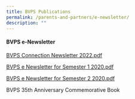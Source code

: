 ```yaml
---
title: BVPS Publications
permalink: /parents-and-partners/e-newsletter/
description: ""
---
```

#### **BVPS e-Newsletter**

[ BVPS Connection Newsletter 2022.pdf](/files/BVPS%20Connection%20Newsletter%202022.pdf)

  
[BVPS e Newsletter for Semester 1 2020.pdf](https://bukitviewpri.moe.edu.sg/qql/slot/u318/BVPS%20Experience/BVPS%20e-Newsletter%20for%20Semester%201%202020.pdf)
  
[BVPS e Newsletter for Semester 2 2020.pdf](/files/Life%20in%20BVPS/BVPS%20e-Newsletter%20for%20Semester%202%202020.pdf)

BVPS 35th Anniversary Commemorative Book